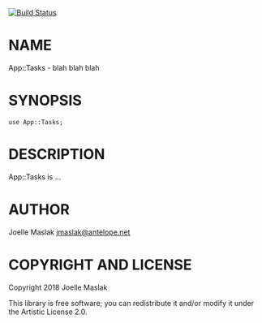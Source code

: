 [![Build Status](https://travis-ci.org/antelope/app-task.svg?branch=master)](https://travis-ci.org/antelope/app-task)

NAME
====

App::Tasks - blah blah blah

SYNOPSIS
========

    use App::Tasks;

DESCRIPTION
===========

App::Tasks is ...

AUTHOR
======

Joelle Maslak <jmaslak@antelope.net>

COPYRIGHT AND LICENSE
=====================

Copyright 2018 Joelle Maslak

This library is free software; you can redistribute it and/or modify it under the Artistic License 2.0.

